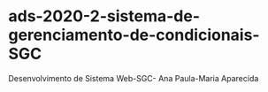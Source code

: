 # ads-2020-2-sistema-de-gerenciamento-de-condicionais-SGC
Desenvolvimento de Sistema Web-SGC- Ana Paula-Maria Aparecida
